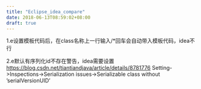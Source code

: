 ```yaml
---
title: "Eclipse_idea_compare"
date: 2018-06-13T08:59:02+08:00
draft: true
---
```


1.e设置模板代码后，在class名称上一行输入/*回车会自动带入模板代码，idea不行

2.e默认有序列化id不存在警告，idea需要设置 https://blog.csdn.net/tiantiandjava/article/details/8781776 Setting->Inspections->Serialization issues->Serializable class without ’serialVersionUID’ 
